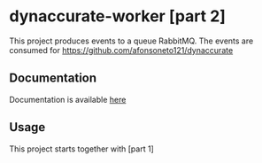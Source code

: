 # dynaccurate-worker [part 2]

This project produces events to a queue RabbitMQ. The events are consumed for https://github.com/afonsoneto121/dynaccurate



## Documentation

Documentation is available [here]()

## Usage

This project starts together with [part 1]

